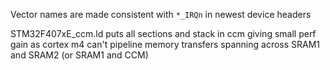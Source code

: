 Vector names are made consistent with `*_IRQn` in newest device headers

STM32F407xE_ccm.ld puts all sections and stack in ccm giving small perf gain as 
cortex m4 can't pipeline memory transfers spanning across SRAM1 and SRAM2 (or SRAM1 and CCM)

